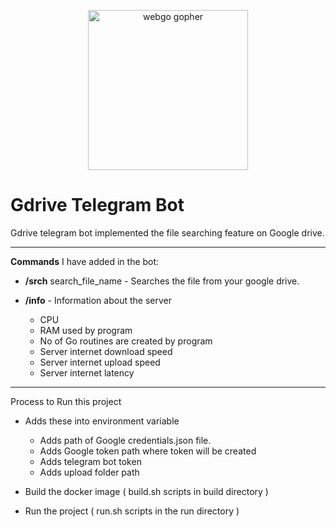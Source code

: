 <p align="center"><img src="https://user-images.githubusercontent.com/1092882/60883564-20142380-a268-11e9-988a-d98fb639adc6.png" alt="webgo gopher" width="256px"/></p>

# Gdrive Telegram Bot

Gdrive telegram bot implemented the file searching feature on Google drive.

---

**Commands** I have added in the bot:
  
  - **/srch** search_file_name - Searches the file from your google drive.
  - **/info** - Information about the server

    - CPU
    - RAM used by program
    - No of Go routines are created by program
    - Server internet download speed
    - Server internet upload speed
    - Server internet latency


---

Process to Run this project

  - Adds these into environment variable
    - Adds path of Google credentials.json file.
    - Adds Google token path where token will be created
    - Adds telegram bot token
    - Adds upload folder path


- Build the docker image ( build.sh scripts in build directory )
- Run the project ( run.sh scripts in the run directory )
